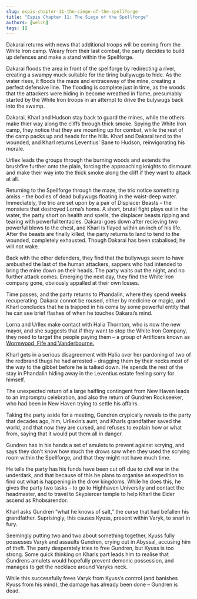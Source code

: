 ```yaml
---
slug: espis-chapter-11-the-siege-of-the-spellforge
title: "Espis Chapter 11: The Siege of the Spellforge"
authors: [welch]
tags: []
---
```


Dakarai returns with news that additional troops will be coming from the White Iron camp. Weary from their last combat, the party decides to build up defences and make a stand within the Spellforge.

<!--truncate-->
 
Dakarai floods the area in front of the spellforge by redirecting a river, creating a swampy muck suitable for the tiring bullywugs to hide. As the water rises, it floods the maze and entraceway of the mine, creating a perfect defensive line. The flooding is complete just in time, as the woods that the attackers were hiding in become wreathed in flame, presumably started by the White Iron troops in an attempt to drive the bulywugs back into the swamp.
 
Dakarai, Kharl and Hudson stay back to guard the mines, while the others make thier way along the cliffs through thick smoke. Spying the White Iron camp, they notice that they are mounting up for combat, while the rest of the camp packs up and heads for the hills. Kharl and Dakarai tend to the wounded, and Kharl returns Leventius’ Bane to Hudson, reinvigorating his morale.
 
Urllex leads the groups through the burning woods and extends the brushfire further onto the plain, forcing the approaching knights to dismount and make their way into the thick smoke along the cliff if they want to attack at all.
 
Returning to the Spellforge through the maze, the trio notice something amiss – the bodies of dead bullywugs floating in the waist-deep water. Immediately, the trio are set upon by a pair of Displacer Beasts – the monsters that destroyed Lorna’s home. A short, brutal fight plays out in the water, the party short on health and spells, the displacer beasts ripping and tearing with powerful tentacles. Dakarai goes down after recieving two powerful blows to the chest, and Kharl is flayed within an inch of his life. After the beasts are finally killed, the party returns to land to tend to the wounded, completely exhausted. Though Dakarai has been stabalised, he will not wake.
 
Back with the other defenders, they find that the bullywugs seem to have ambushed the last of the human attackers, sappers who had intended to bring the mine down on their heads. The party waits out the night, and no further attack comes. Emerging the next day, they find the White Iron company gone, obviously appalled at their own losses.
 
Time passes, and the party returns to Phandalin, where they spend weeks recuperating. Dakarai connot be roused, either by medicine or magic, and Kharl concludes that he is trapped in his coma by some powerful entity that he can see brief flashes of when he touches Dakarai’s mind.
 
Lorna and Urllex make contact with Halia Thornton, who is now the new mayor, and she suggests that if they want to stop the White Iron Company, they need to target the people paying them – a group of Artificers known as [Wormwood, Fife and Vanderbourne.](/wikis/wormwood-fife-and-vanderbourne-independent-artificers)
 
Kharl gets in a serious disagreement with Halia over her pardoning of two of the redbrand thugs he had arrested – dragging them by their necks most of the way to the gibbet before he is talked down. He spends the rest of the stay in Phandalin hiding away in the Leventius estate feeling sorry for himself.
 
The unexpected return of a large halfling contingent from New Haven leads to an impromptu celebration, and also the return of Gundren Rockseeker, who had been in New Haven trying to settle his affairs.
 
Taking the party aside for a meeting, Gundren crypically reveals to the party that decades ago, him, Urllexin’s aunt, and Kharls grandfather saved the world, and that now they are cursed, and refuses to explain how or what from, saying that it would put them all in danger.
 
Gundren has in his hands a set of amulets to prevent against scrying, and says they don’t know how much the drows saw when they used the scrying room within the Spellforge, and that they might not have much time.
 
He tells the party has his funds have been cut off due to civil war in the underdark, and that because of this he plans to organise an expedition to find out what is happening in the drow kingdoms. While he does this, he gives the party two tasks – to go to Highhaven University and contact the headmaster, and to travel to Skypiercer temple to help Kharl the Elder ascend as Rhobsarendor.
 
Kharl asks Gundren “what he knows of salt,” the curse that had befallen his grandfather. Suprisingly, this causes Kyuss, present within Varyk, to snarl in fury.
 
Seemingly putting two and two about something together, Kyuss fully possesses Varyk and assaults Gundren,  crying out in Abyssal, accusing him of theft. The party desperately tries to free Gundren, but Kyuss is too strong. Some quick thinking on Kharls part leads him to realise that Gundrens amulets would hopefully prevent demonic possession, and manages to get the necklace around Varyks neck.
 
While this successfully frees Varyk from Kyuss’s control (and banishes Kyuss from his mind), the damage has already been done – Gundren is dead.